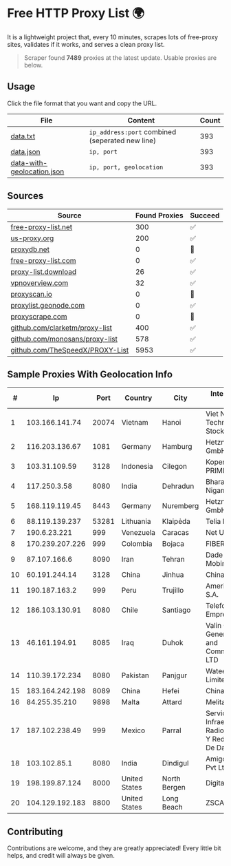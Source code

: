 
# Free HTTP Proxy List 🌍

It is a lightweight project that, every 10 minutes, scrapes lots of free-proxy sites, validates if it works, and serves a clean proxy list.


> Scraper found **7489** proxies at the latest update. Usable proxies are below.

## Usage

Click the file format that you want and copy the URL.


|File|Content|Count|
|----|-------|-----|
|[data.txt](https://raw.githubusercontent.com/themiralay/Proxy-List-World/master/data.txt)|`ip_address:port` combined (seperated new line)|393|
|[data.json](https://raw.githubusercontent.com/themiralay/Proxy-List-World/master/data.json)|`ip, port`|393|
|[data-with-geolocation.json](https://raw.githubusercontent.com/themiralay/Proxy-List-World/master/data-with-geolocation.json)|`ip, port, geolocation`|393|

## Sources

|Source|Found Proxies|Succeed|
|------|-------------|-------|
|[free-proxy-list.net](https://free-proxy-list.net)|300|✅|
|[us-proxy.org](https://www.us-proxy.org)|200|✅|
|[proxydb.net](http://proxydb.net)|0|🚫|
|[free-proxy-list.com](https://free-proxy-list.com/?page=&port=&type%5B%5D=http&type%5B%5D=https&up_time=0&search=Search)|0|✅|
|[proxy-list.download](https://www.proxy-list.download/HTTP)|26|✅|
|[vpnoverview.com](https://vpnoverview.com/privacy/anonymous-browsing/free-proxy-servers)|32|✅|
|[proxyscan.io](https://www.proxyscan.io)|0|🚫|
|[proxylist.geonode.com](https://proxylist.geonode.com/api/proxy-list?limit=300&page=1&sort_by=lastChecked&sort_type=desc&protocols=http,https)|0|✅|
|[proxyscrape.com](https://api.proxyscrape.com/v2/?request=displayproxies&protocol=http&timeout=10000&country=all&ssl=all&anonymity=all)|0|🚫|
|[github.com/clarketm/proxy-list](https://raw.githubusercontent.com/clarketm/proxy-list/master/proxy-list-raw.txt)|400|✅|
|[github.com/monosans/proxy-list](https://raw.githubusercontent.com/monosans/proxy-list/main/proxies/http.txt)|578|✅|
|[github.com/TheSpeedX/PROXY-List](https://raw.githubusercontent.com/TheSpeedX/PROXY-List/master/http.txt)|5953|✅|


## Sample Proxies With Geolocation Info

|#|Ip|Port|Country|City|Internet Service Provider|
|-|--|----|-------|----|-------------------------|
|1|103.166.141.74|20074|Vietnam|Hanoi|Viet NAM Cloud Technology Joint Stock Company|
|2|116.203.136.67|1081|Germany|Hamburg|Hetzner Online GmbH|
|3|103.31.109.59|3128|Indonesia|Cilegon|Koperasi PRIMKOKAS|
|4|117.250.3.58|8080|India|Dehradun|Bharat Sanchar Nigam Ltd|
|5|168.119.119.45|8443|Germany|Nuremberg|Hetzner Online GmbH|
|6|88.119.139.237|53281|Lithuania|Klaipėda|Telia Lietuva|
|7|190.6.23.221|999|Venezuela|Caracas|Net Uno|
|8|170.239.207.226|999|Colombia|Bojaca|FIBERNET|
|9|87.107.166.6|8090|Iran|Tehran|Dade Pardazi Mobinhost Co LTD|
|10|60.191.244.14|3128|China|Jinhua|Chinanet|
|11|190.187.163.2|999|Peru|Trujillo|Americatel Peru S.A.|
|12|186.103.130.91|8080|Chile|Santiago|Telefonica Empresas|
|13|46.161.194.91|8085|Iraq|Duhok|Valin Company for General Trading and Communication LTD|
|14|110.39.172.234|8080|Pakistan|Panjgur|Wateen Telecom Limited|
|15|183.164.242.198|8089|China|Hefei|Chinanet|
|16|84.255.35.210|9898|Malta|Attard|Melita plc|
|17|187.102.238.49|999|Mexico|Parral|Servicios De Infraestructura De Radiocomunicacion Y Redes Privadas De Datos Hype|
|18|103.102.85.1|8080|India|Dindigul|Amigos Broadband Pvt Ltd|
|19|198.199.87.124|8000|United States|North Bergen|DigitalOcean, LLC|
|20|104.129.192.183|8800|United States|Long Beach|ZSCALER, INC.|



## Contributing

Contributions are welcome, and they are greatly appreciated! Every
little bit helps, and credit will always be given.


